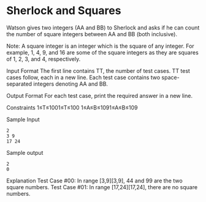 Sherlock and Squares
=============

Watson gives two integers (AA and BB) to Sherlock and asks if he can count the number of square integers between AA and BB (both inclusive).

Note: A square integer is an integer which is the square of any integer. For example, 1, 4, 9, and 16 are some of the square integers as they are squares of 1, 2, 3, and 4, respectively.

Input Format 
The first line contains TT, the number of test cases. TT test cases follow, each in a new line. 
Each test case contains two space-separated integers denoting AA and BB.

Output Format 
For each test case, print the required answer in a new line.

Constraints 
1≤T≤1001≤T≤100 
1≤A≤B≤1091≤A≤B≤109

Sample Input
```
2
3 9
17 24
```
Sample output
```
2
0
```
Explanation 
Test Case #00: In range [3,9][3,9], 44 and 99 are the two square numbers. 
Test Case #01: In range [17,24][17,24], there are no square numbers.